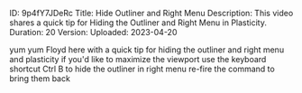 ID: 9p4fY7JDeRc
Title: Hide Outliner and Right Menu
Description: This video shares a quick tip for Hiding the Outliner and Right Menu in Plasticity.
Duration: 20
Version: 
Uploaded: 2023-04-20

yum yum Floyd here with a quick tip for
hiding the outliner and right menu and
plasticity if you'd like to maximize the
viewport use the keyboard shortcut Ctrl
B to hide the outliner in right menu
re-fire the command to bring them back

